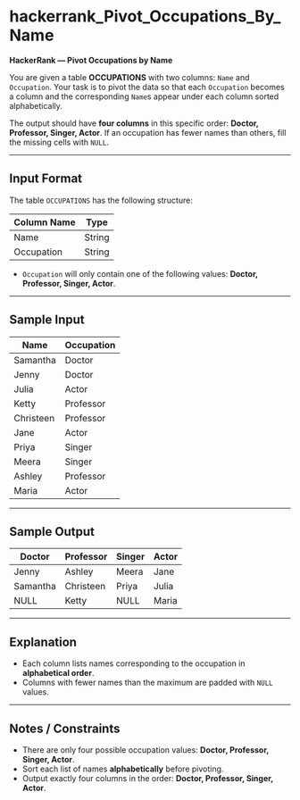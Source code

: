 # hackerrank_Pivot_Occupations_By_Name

**HackerRank — Pivot Occupations by Name**

You are given a table **OCCUPATIONS** with two columns: `Name` and `Occupation`. Your task is to pivot the data so that each `Occupation` becomes a column and the corresponding `Name`s appear under each column sorted alphabetically.  

The output should have **four columns** in this specific order: **Doctor, Professor, Singer, Actor**. If an occupation has fewer names than others, fill the missing cells with `NULL`.

---

## Input Format

The table `OCCUPATIONS` has the following structure:

| Column Name | Type   |
|-------------|--------|
| Name        | String |
| Occupation  | String |

- `Occupation` will only contain one of the following values: **Doctor, Professor, Singer, Actor**.

---

## Sample Input

| Name      | Occupation |
|-----------|------------|
| Samantha  | Doctor     |
| Jenny     | Doctor     |
| Julia     | Actor      |
| Ketty     | Professor  |
| Christeen | Professor  |
| Jane      | Actor      |
| Priya     | Singer     |
| Meera     | Singer     |
| Ashley    | Professor  |
| Maria     | Actor      |

---

## Sample Output

| Doctor   | Professor | Singer | Actor |
|----------|-----------|--------|-------|
| Jenny    | Ashley    | Meera  | Jane  |
| Samantha | Christeen | Priya  | Julia |
| NULL     | Ketty     | NULL   | Maria |

---

## Explanation

- Each column lists names corresponding to the occupation in **alphabetical order**.  
- Columns with fewer names than the maximum are padded with `NULL` values.

---

## Notes / Constraints

- There are only four possible occupation values: **Doctor, Professor, Singer, Actor**.  
- Sort each list of names **alphabetically** before pivoting.  
- Output exactly four columns in the order: **Doctor, Professor, Singer, Actor**.

